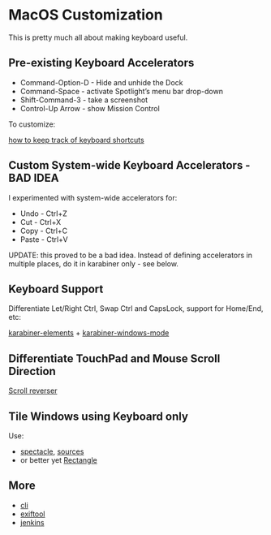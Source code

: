 # MacOS Customization

This is pretty much all about making keyboard useful.

## Pre-existing Keyboard Accelerators

* Command-Option-D - Hide and unhide the Dock
* Command-Space - activate Spotlight’s menu bar drop-down
* Shift-Command-3 - take a screenshot
* Control-Up Arrow - show Mission Control

To customize:

[how to keep track of keyboard shortcuts](https://www.macworld.com/article/217325/how-to-keep-track-of-keyboard-shortcuts.html)

## Custom System-wide Keyboard Accelerators - BAD IDEA

I experimented with system-wide accelerators for:

* Undo - Ctrl+Z
* Cut - Ctrl+X
* Copy - Ctrl+C
* Paste - Ctrl+V

UPDATE: this proved to be a bad idea.  Instead of defining accelerators in multiple places,
do it in karabiner only - see below.

## Keyboard Support

Differentiate Let/Right Ctrl, Swap Ctrl and CapsLock, support for Home/End, etc:

[karabiner-elements](https://karabiner-elements.pqrs.org/) +
[karabiner-windows-mode](https://github.com/rux616/karabiner-windows-mode)

## Differentiate TouchPad and Mouse Scroll Direction

[Scroll reverser](https://pilotmoon.com/scrollreverser/)

## Tile Windows using Keyboard only

Use:

* [spectacle](https://www.spectacleapp), [sources](https://github.com/eczarny/spectacle)
* or better yet [Rectangle](https://github.com/rxhanson/Rectangle)

## More

* [cli](cli.html)
* [exiftool](exiftool.html)
* [jenkins](jenkins.html)
